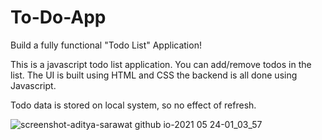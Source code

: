 # To-Do-App

Build a fully functional "Todo List" Application!

This is a javascript todo list application. You can add/remove todos in the list. The UI is built using HTML and CSS the backend is all done using Javascript.

Todo data is stored on local system, so no effect of refresh.

![screenshot-aditya-sarawat github io-2021 05 24-01_03_57](https://user-images.githubusercontent.com/54805791/119275023-6a220a80-bc30-11eb-85ac-776c0e27ff75.png)
